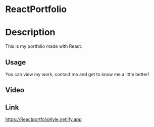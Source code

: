 # ReactPortfolio

# Description

This is my portfolio made with React.

## Usage

You can view my work, contact me and get to know me a little better!

## Video

## Link

https://ReactportfolioKyle.netlify.app
